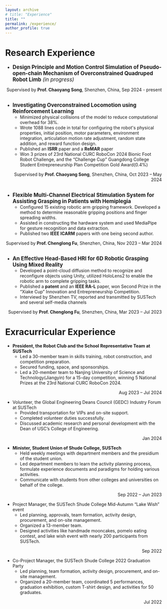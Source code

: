 ```yaml
---
layout: archive
# title: "Experience"
title: ""
permalink: /experience/
author_profile: true
---
```



Research Experience
======
* <big>**Design Principle and Motion Control Simulation of Pseudo-open-chain Mechanism of Overconstrained Quadruped Robot Limb** *(in progress)*</big>
<div style="text-align: right;">Supervised by <b>Prof. Chaoyang Song</b>, Shenzhen, China, Sep 2024 - present</div>

<br>  

* <big>**Investigating Overconstrained Locomotion using Reinforcement Learning**</big>
    *	Minimized physical collisions of the model to reduce computational overhead for 38%.
    -	Wrote 1088 lines code in total for configuring the robot's physical properties, initial position, motor parameters, environment integration, articulation motion rate adjustment, random state addition, and reward function design.
    -	Published an **ISRR** paper and a **ReMAR** paper
    -	Won 3 prizes of 23rd National CURC RoboCon 2024 Bionic Foot Robot Challenge, and the “Challenge Cup” Guangdong College Student Entrepreneurship Plan Competition Gold Award(0.4%)
<div style="text-align: right;">Supervised by <b>Prof. Chaoyang Song</b>, Shenzhen, China, Oct 2023 – May 2024</div>  

<br> 

* <big>**Flexible Multi-Channel Electrical Stimulation System for Assisting Grasping in Patients with Hemiplegia**</big>   
    -	Configured 15 existing robotic arm gripping framework. Developed a method to determine reasonable gripping positions and finger spreading widths. 
    -	Assisted in constructing the hardware system and used MediaPipe for gesture recognition and data extraction.
    -	Published two **IEEE ICARM** papers with one being second author.
<div style="text-align: right;">Supervised by <b>Prof. Chenglong Fu</b>, Shenzhen, China, Nov 2023 – Mar 2024</div>

<br> 

* <big>**An Effective Head-Based HRI for 6D Robotic Grasping Using Mixed Reality**</big>   
    -	Developed a point-cloud diffusion method to recognize and reconfigure objects using Unity, utilized HoloLens2 to enable the robotic arm to complete gripping tasks. 
    -	Published a **patent** and an **IEEE RA-L** paper, won Second Prize in the “Xiake Cup” Innovation and Entrepreneurship Competition.
    - Interviewd by Shenzhen TV, reported and transmitted by SUSTech and several self-media channels
<div style="text-align: right;">Supervised by <b>Prof. Chenglong Fu</b>, Shenzhen, China, Mar 2023 – Jul 2023</div>	


Exracurricular Experience
======
*	**President, the Robot Club and the School Representative Team at SUSTech**      	         
    - Led a 30-member team in skills training, robot construction, and competition preparation.
    - Secured funding, space, and sponsorships.
    - Led a 20-member team to Nanjing University of Science and Technology(Jiangyin) for a 15-day competition, winning 5 National Prizes at the 23rd National CURC RoboCon 2024.
<div style="text-align: right;">Aug 2023 – Jul 2024</div>

*	Volunteer, the Global Engineering Deans Council (GEDC) Industry Forum at SUSTech        	  	  
    - Provided transportation for VIPs and on-site support.
    - Completed volunteer duties successfully.
    - Discussed academic research and personal development with the Dean of USC’s College of Engineering.
<div style="text-align: right;">Jan 2024</div>	

*	**Minister, Student Union of Shude College, SUSTech**      							 
    - Held weekly meetings with department members and the presidium of the student union. 
    - Led department members to learn the activity planning process, formulate experience documents and paradigms for holding various activities.
    - Communicate with students from other colleges and universities on behalf of the college.
<div style="text-align: right;">Sep 2022 – Jun 2023</div> 

*	Project Manager, the SUSTech Shude College Mid-Autumn “Lake Wish” event     		  
    - Led planning, approvals, team formation, activity design, procurement, and on-site management.
    - Organized a 13-member team.
    - Designed activities like handmade mooncakes, pomelo eating contest, and lake wish event with nearly 200 participants from SUSTech.
 <div style="text-align: right;">Sep 2022</div>	

*	Co-Project Manager, the SUSTech Shude College 2022 Graduation Party     				  
    - Led planning, team formation, activity design, procurement, and on-site management.
    - Organized a 20-member team, coordinated 5 performances, graduation exhibition, custom T-shirt design, and activities for 50 graduates.
<div style="text-align: right;">Jul 2022</div>





